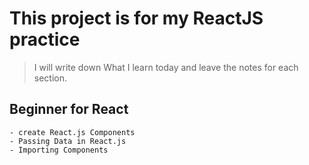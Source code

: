# This project is for my ReactJS practice
> I will write down What I learn today and leave the notes for each section.

## Beginner for React
    - create React.js Components
    - Passing Data in React.js
    - Importing Components